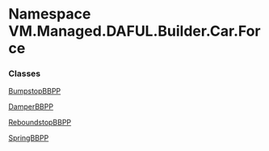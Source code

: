 # Namespace VM.Managed.DAFUL.Builder.Car.Force

### Classes

 [BumpstopBBPP](VM.Managed.DAFUL.Builder.Car.Force.BumpstopBBPP.md)

 [DamperBBPP](VM.Managed.DAFUL.Builder.Car.Force.DamperBBPP.md)

 [ReboundstopBBPP](VM.Managed.DAFUL.Builder.Car.Force.ReboundstopBBPP.md)

 [SpringBBPP](VM.Managed.DAFUL.Builder.Car.Force.SpringBBPP.md)



